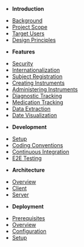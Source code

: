 - **Introduction**
* [Background](introduction/background.md)
* [Project Scope](introduction/project-scope.md)
* [Target Users](introduction/target-users.md)
* [Design Principles](introduction/design-principles.md)

- **Features**
* [Security](features/security.md)
* [Internationalization](features/internationalization.md)
* [Subject Registration](features/subject-registration.md)
* [Creating Instruments](features/creating-instruments.md)
* [Administering Instruments](features/administering-instruments.md)
* [Diagnostic Tracking](features/diagnostic-tracking.md)
* [Medication Tracking](features/medication-tracking.md)
* [Data Extraction](features/data-extraction.md)
* [Date Visualization](features/data-visualization.md)

- **Development**
* [Setup](development/setup.md)
* [Coding Conventions](development/coding-conventions.md)
* [Continuous Integration](development/continuous-integration.md)
* [E2E Testing](development/e2e-testing.md)

- **Architecture**
* [Overview](architecture/overview.md)
* [Client](architecture/client.md)
* [Server](architecture/server.md)

- **Deployment**
* [Prerequisites](deployment/prerequisites.md)
* [Overview](deployment/overview.md)
* [Configuration](deployment/configuration.md)
* [Setup](deployment/setup.md)